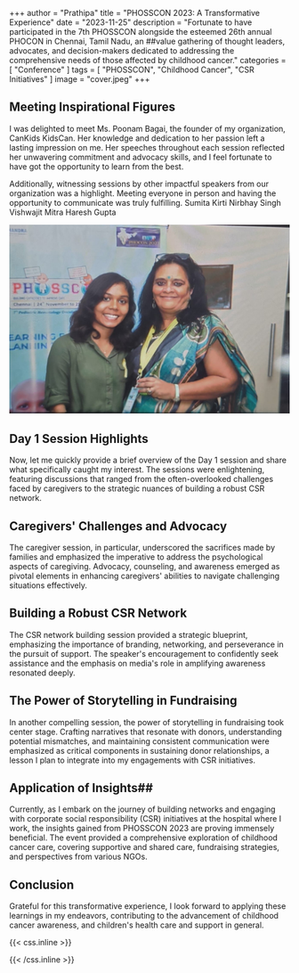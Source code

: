 +++
author = "Prathipa"
title = "PHOSSCON 2023: A Transformative Experience"
date = "2023-11-25"
description = "Fortunate to have participated in the 7th PHOSSCON alongside the esteemed 26th annual PHOCON in Chennai, Tamil Nadu, an ##value gathering of thought leaders, advocates, and decision-makers dedicated to addressing the comprehensive needs of those affected by childhood cancer."
categories = [
    "Conference"
]
tags = [
    "PHOSSCON", "Childhood Cancer", "CSR Initiatives"
]
image = "cover.jpeg"
+++

## Meeting Inspirational Figures
I was delighted to meet Ms. Poonam Bagai, the founder of my organization, CanKids KidsCan. Her knowledge and dedication to her passion left a lasting impression on me. Her speeches throughout each session reflected her unwavering commitment and advocacy skills, and I feel fortunate to have got the opportunity to learn from the best.

Additionally, witnessing sessions by other impactful speakers from our organization was a highlight. Meeting everyone in person and having the opportunity to communicate was truly fulfilling. Sumita Kirti Nirbhay Singh Vishwajit Mitra Haresh Gupta

![](mam.jpeg)

## Day 1 Session Highlights
Now, let me quickly provide a brief overview of the Day 1 session and share what specifically caught my interest. The sessions were enlightening, featuring discussions that ranged from the often-overlooked challenges faced by caregivers to the strategic nuances of building a robust CSR network.

## Caregivers' Challenges and Advocacy
The caregiver session, in particular, underscored the sacrifices made by families and emphasized the imperative to address the psychological aspects of caregiving. Advocacy, counseling, and awareness emerged as pivotal elements in enhancing caregivers' abilities to navigate challenging situations effectively.

## Building a Robust CSR Network
The CSR network building session provided a strategic blueprint, emphasizing the importance of branding, networking, and perseverance in the pursuit of support. The speaker's encouragement to confidently seek assistance and the emphasis on media's role in amplifying awareness resonated deeply.

## The Power of Storytelling in Fundraising
In another compelling session, the power of storytelling in fundraising took center stage. Crafting narratives that resonate with donors, understanding potential mismatches, and maintaining consistent communication were emphasized as critical components in sustaining donor relationships, a lesson I plan to integrate into my engagements with CSR initiatives.

## Application of Insights## 

Currently, as I embark on the journey of building networks and engaging with corporate social responsibility (CSR) initiatives at the hospital where I work, the insights gained from PHOSSCON 2023 are proving immensely beneficial. The event provided a comprehensive exploration of childhood cancer care, covering supportive and shared care, fundraising strategies, and perspectives from various NGOs.

## Conclusion

Grateful for this transformative experience, I look forward to applying these learnings in my endeavors, contributing to the advancement of childhood cancer awareness, and children's health care and support in general.






{{< css.inline >}}
<style>
.canon { background: white; width: 100%; height: auto; }
</style>
{{< /css.inline >}}
